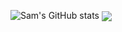 ![Sam's GitHub stats](https://github-readme-stats.vercel.app/api?username=sam-shridhar1950f&theme=graywhite&show_icons=true)
 <img align="center" src="https://github-readme-stats.vercel.app/api/top-langs/?username=sam-shridhar1950f&hide=java,html,tex&title_color=ffffff&text_color=c9cacc&icon_color=2bbc8a&bg_color=1d1f21&langs_count=3" />
